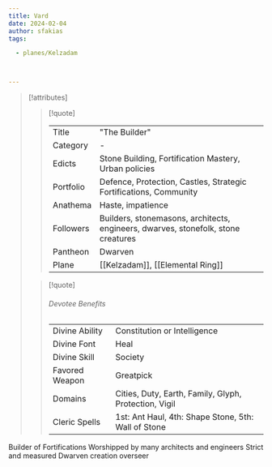 ```yaml
---
title: Vard
date: 2024-02-04
author: sfakias
tags:

  - planes/Kelzadam



---
```

> [!attributes]
> 
> > [!quote]
> >
> > | | |
> > | --- | --- |
> > | Title | "The Builder" |
> > | Category | - |
> > | Edicts | Stone Building, Fortification Mastery, Urban policies |
> > | Portfolio | Defence, Protection, Castles, Strategic Fortifications, Community |
> > | Anathema | Haste, impatience |
> > | Followers | Builders, stonemasons, architects, engineers, dwarves, stonefolk, stone creatures |
> > | Pantheon | Dwarven |
> > | Plane | [[Kelzadam]], [[Elemental Ring]] |
>
> > [!quote]
> > 
> > ###### Devotee Benefits
> > | | |
> > | --- | --- |
> > | Divine Ability | Constitution or Intelligence |
> > | Divine Font | Heal |
> > | Divine Skill | Society |
> > | Favored Weapon | Greatpick |
> > | Domains | Cities, Duty, Earth, Family, Glyph, Protection, Vigil |
> > | Cleric Spells | 1st: Ant Haul, 4th: Shape Stone, 5th: Wall of Stone |

Builder of Fortifications
Worshipped by many architects and engineers
Strict and measured
Dwarven creation overseer